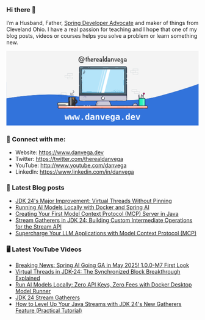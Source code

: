 ### Hi there 👋

I’m a Husband, Father, [Spring Developer Advocate](https://tanzu.vmware.com/developer/advocates/) and maker of things from Cleveland Ohio. I have a real passion for teaching and I hope that one of my blog posts, videos or courses helps you solve a problem or learn something new.

![Profile Header](./github_profile_header.png)

### 🤝 Connect with me:

- Website: https://www.danvega.dev
- Twitter: https://twitter.com/therealdanvega
- YouTube: http://www.youtube.com/danvega
- LinkedIn: https://www.linkedin.com/in/danvega

### 📝 Latest Blog posts

<!-- BLOG-POST-LIST:START -->
- [JDK 24's Major Improvement: Virtual Threads Without Pinning](https://www.danvega.dev/blog/jdk-24-virtual-threads-without-pinning)
- [Running AI Models Locally with Docker and Spring AI](https://www.danvega.dev/blog/docker-model-runner)
- [Creating Your First Model Context Protocol (MCP) Server in Java](https://www.danvega.dev/blog/creating-your-first-mcp-server-java)
- [Stream Gatherers in JDK 24: Building Custom Intermediate Operations for the Stream API](https://www.danvega.dev/blog/stream-gatherers)
- [Supercharge Your LLM Applications with Model Context Protocol (MCP)](https://www.danvega.dev/blog/model-context-protocol-introduction)<!-- BLOG-POST-LIST:END -->

### 🖥 Latest YouTube Videos

<!-- YOUTUBE:START -->
- [Breaking News: Spring AI Going GA in May 2025! 1.0.0-M7 First Look](https://www.youtube.com/watch?v=7ZqCwbc-EUk)
- [Virtual Threads in JDK-24: The Synchronized Block Breakthrough Explained](https://www.youtube.com/watch?v=V4gsffMge7E)
- [Run AI Models Locally: Zero API Keys, Zero Fees with Docker Desktop Model Runner](https://www.youtube.com/watch?v=6E6JFLMHcoQ)
- [JDK 24 Stream Gatherers](https://www.youtube.com/watch?v=Uz5vDHzn59s)
- [How to Level Up Your Java Streams with JDK 24&#39;s New Gatherers Feature &lpar;Practical Tutorial&rpar;](https://www.youtube.com/watch?v=hIbCu1slooE)
<!-- YOUTUBE:END -->
